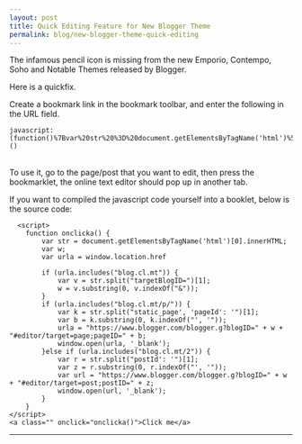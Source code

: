 ```yaml
---
layout: post
title: Quick Editing Feature for New Blogger Theme
permalink: blog/new-blogger-theme-quick-editing
---
```

The infamous pencil icon is missing from the new Emporio, Contempo, Soho and Notable Themes released by Blogger.

Here is a quickfix.

Create a bookmark link in the bookmark toolbar, and enter the following in the URL field.

    javascript:(function()%7Bvar%20str%20%3D%20document.getElementsByTagName('html')%5B0%5D.innerHTML%3Bvar%20w%3Bif%20(str.includes(%22blogId%22))%20%7Bvar%20v%20%3D%20str.split(%22blogId'%3A%20'%22)%5B1%5D%3Bw%20%3D%20v.substring(0%2C%20v.indexOf(%22'%2C%20'%22))%3B%7Dif%20(str.includes(%22postId%22))%20%7Bvar%20r%20%3D%20str.split(%22postId'%3A%20'%22)%5B1%5D%3Bvar%20z%20%3D%20r.substring(0%2C%20r.indexOf(%22'%2C%20'%22))%3Bvar%20url%20%3D%20%22https%3A%2F%2Fwww.blogger.com%2Fblogger.g%3FblogID%3D%22%20%2B%20w%20%2B%20%22%23editor%2Ftarget%3Dpost%3BpostID%3D%22%20%2B%20z%3Bwindow.open(url%2C'_blank')%3B%7Delse%20if%20(str.includes(%22pageId%22))%20%7Bvar%20k%20%3D%20str.split(%22pageId'%3A%20'%22)%5B1%5D%3Bvar%20b%20%3D%20k.substring(0%2C%20k.indexOf(%22'%2C%20'%22))%3Burla%20%3D%20%22https%3A%2F%2Fwww.blogger.com%2Fblogger.g%3FblogID%3D%22%20%2B%20w%20%2B%20%22%23editor%2Ftarget%3Dpage%3BpageID%3D%22%20%2B%20b%3Bwindow.open(urla%2C'_blank')%3B%7D%7D)()

<br/>
To use it, go to the page/post that you want to edit, then press the bookmarklet, the online text editor should pop up in another tab.

If you want to compiled the javascript code yourself into a booklet, below is the source code:

```
  <script>
    function onclicka() {
        var str = document.getElementsByTagName('html')[0].innerHTML;
        var w;
        var urla = window.location.href

        if (urla.includes("blog.cl.mt")) {
            var v = str.split("targetBlogID=")[1];
            w = v.substring(0, v.indexOf("&"));
        }
        if (urla.includes("blog.cl.mt/p/")) {
            var k = str.split("static_page', 'pageId': '")[1];
            var b = k.substring(0, k.indexOf("', '"));
            urla = "https://www.blogger.com/blogger.g?blogID=" + w + "#editor/target=page;pageID=" + b;
            window.open(urla, '_blank');
        }else if (urla.includes("blog.cl.mt/2")) {
            var r = str.split("postId': '")[1];
            var z = r.substring(0, r.indexOf("', '"));
            var url = "https://www.blogger.com/blogger.g?blogID=" + w + "#editor/target=post;postID=" + z;
            window.open(url, '_blank');
        }
    }
</script>
<a class="" onclick="onclicka()">Click me</a>
```
---